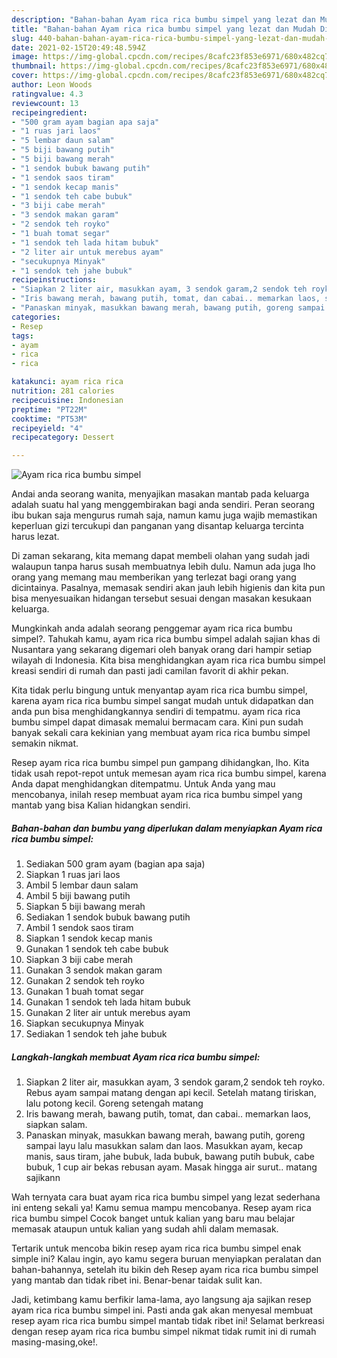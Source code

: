 ```yaml
---
description: "Bahan-bahan Ayam rica rica bumbu simpel yang lezat dan Mudah Dibuat"
title: "Bahan-bahan Ayam rica rica bumbu simpel yang lezat dan Mudah Dibuat"
slug: 440-bahan-bahan-ayam-rica-rica-bumbu-simpel-yang-lezat-dan-mudah-dibuat
date: 2021-02-15T20:49:48.594Z
image: https://img-global.cpcdn.com/recipes/8cafc23f853e6971/680x482cq70/ayam-rica-rica-bumbu-simpel-foto-resep-utama.jpg
thumbnail: https://img-global.cpcdn.com/recipes/8cafc23f853e6971/680x482cq70/ayam-rica-rica-bumbu-simpel-foto-resep-utama.jpg
cover: https://img-global.cpcdn.com/recipes/8cafc23f853e6971/680x482cq70/ayam-rica-rica-bumbu-simpel-foto-resep-utama.jpg
author: Leon Woods
ratingvalue: 4.3
reviewcount: 13
recipeingredient:
- "500 gram ayam bagian apa saja"
- "1 ruas jari laos"
- "5 lembar daun salam"
- "5 biji bawang putih"
- "5 biji bawang merah"
- "1 sendok bubuk bawang putih"
- "1 sendok saos tiram"
- "1 sendok kecap manis"
- "1 sendok teh cabe bubuk"
- "3 biji cabe merah"
- "3 sendok makan garam"
- "2 sendok teh royko"
- "1 buah tomat segar"
- "1 sendok teh lada hitam bubuk"
- "2 liter air untuk merebus ayam"
- "secukupnya Minyak"
- "1 sendok teh jahe bubuk"
recipeinstructions:
- "Siapkan 2 liter air, masukkan ayam, 3 sendok garam,2 sendok teh royko. Rebus ayam sampai matang dengan api kecil. Setelah matang tiriskan, lalu potong kecil. Goreng setengah matang"
- "Iris bawang merah, bawang putih, tomat, dan cabai.. memarkan laos, siapkan salam."
- "Panaskan minyak, masukkan bawang merah, bawang putih, goreng sampai layu lalu masukkan salam dan laos. Masukkan ayam, kecap manis, saus tiram, jahe bubuk, lada bubuk, bawang putih bubuk, cabe bubuk, 1 cup air bekas rebusan ayam. Masak hingga air surut.. matang sajikann"
categories:
- Resep
tags:
- ayam
- rica
- rica

katakunci: ayam rica rica 
nutrition: 281 calories
recipecuisine: Indonesian
preptime: "PT22M"
cooktime: "PT53M"
recipeyield: "4"
recipecategory: Dessert

---
```



![Ayam rica rica bumbu simpel](https://img-global.cpcdn.com/recipes/8cafc23f853e6971/680x482cq70/ayam-rica-rica-bumbu-simpel-foto-resep-utama.jpg)

Andai anda seorang wanita, menyajikan masakan mantab pada keluarga adalah suatu hal yang menggembirakan bagi anda sendiri. Peran seorang ibu bukan saja mengurus rumah saja, namun kamu juga wajib memastikan keperluan gizi tercukupi dan panganan yang disantap keluarga tercinta harus lezat.

Di zaman  sekarang, kita memang dapat membeli olahan yang sudah jadi walaupun tanpa harus susah membuatnya lebih dulu. Namun ada juga lho orang yang memang mau memberikan yang terlezat bagi orang yang dicintainya. Pasalnya, memasak sendiri akan jauh lebih higienis dan kita pun bisa menyesuaikan hidangan tersebut sesuai dengan masakan kesukaan keluarga. 



Mungkinkah anda adalah seorang penggemar ayam rica rica bumbu simpel?. Tahukah kamu, ayam rica rica bumbu simpel adalah sajian khas di Nusantara yang sekarang digemari oleh banyak orang dari hampir setiap wilayah di Indonesia. Kita bisa menghidangkan ayam rica rica bumbu simpel kreasi sendiri di rumah dan pasti jadi camilan favorit di akhir pekan.

Kita tidak perlu bingung untuk menyantap ayam rica rica bumbu simpel, karena ayam rica rica bumbu simpel sangat mudah untuk didapatkan dan anda pun bisa menghidangkannya sendiri di tempatmu. ayam rica rica bumbu simpel dapat dimasak memalui bermacam cara. Kini pun sudah banyak sekali cara kekinian yang membuat ayam rica rica bumbu simpel semakin nikmat.

Resep ayam rica rica bumbu simpel pun gampang dihidangkan, lho. Kita tidak usah repot-repot untuk memesan ayam rica rica bumbu simpel, karena Anda dapat menghidangkan ditempatmu. Untuk Anda yang mau mencobanya, inilah resep membuat ayam rica rica bumbu simpel yang mantab yang bisa Kalian hidangkan sendiri.

<!--inarticleads1-->

##### Bahan-bahan dan bumbu yang diperlukan dalam menyiapkan Ayam rica rica bumbu simpel:

1. Sediakan 500 gram ayam (bagian apa saja)
1. Siapkan 1 ruas jari laos
1. Ambil 5 lembar daun salam
1. Ambil 5 biji bawang putih
1. Siapkan 5 biji bawang merah
1. Sediakan 1 sendok bubuk bawang putih
1. Ambil 1 sendok saos tiram
1. Siapkan 1 sendok kecap manis
1. Gunakan 1 sendok teh cabe bubuk
1. Siapkan 3 biji cabe merah
1. Gunakan 3 sendok makan garam
1. Gunakan 2 sendok teh royko
1. Gunakan 1 buah tomat segar
1. Gunakan 1 sendok teh lada hitam bubuk
1. Gunakan 2 liter air untuk merebus ayam
1. Siapkan secukupnya Minyak
1. Sediakan 1 sendok teh jahe bubuk




<!--inarticleads2-->

##### Langkah-langkah membuat Ayam rica rica bumbu simpel:

1. Siapkan 2 liter air, masukkan ayam, 3 sendok garam,2 sendok teh royko. Rebus ayam sampai matang dengan api kecil. Setelah matang tiriskan, lalu potong kecil. Goreng setengah matang
1. Iris bawang merah, bawang putih, tomat, dan cabai.. memarkan laos, siapkan salam.
1. Panaskan minyak, masukkan bawang merah, bawang putih, goreng sampai layu lalu masukkan salam dan laos. Masukkan ayam, kecap manis, saus tiram, jahe bubuk, lada bubuk, bawang putih bubuk, cabe bubuk, 1 cup air bekas rebusan ayam. Masak hingga air surut.. matang sajikann




Wah ternyata cara buat ayam rica rica bumbu simpel yang lezat sederhana ini enteng sekali ya! Kamu semua mampu mencobanya. Resep ayam rica rica bumbu simpel Cocok banget untuk kalian yang baru mau belajar memasak ataupun untuk kalian yang sudah ahli dalam memasak.

Tertarik untuk mencoba bikin resep ayam rica rica bumbu simpel enak simple ini? Kalau ingin, ayo kamu segera buruan menyiapkan peralatan dan bahan-bahannya, setelah itu bikin deh Resep ayam rica rica bumbu simpel yang mantab dan tidak ribet ini. Benar-benar taidak sulit kan. 

Jadi, ketimbang kamu berfikir lama-lama, ayo langsung aja sajikan resep ayam rica rica bumbu simpel ini. Pasti anda gak akan menyesal membuat resep ayam rica rica bumbu simpel mantab tidak ribet ini! Selamat berkreasi dengan resep ayam rica rica bumbu simpel nikmat tidak rumit ini di rumah masing-masing,oke!.

